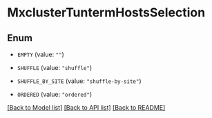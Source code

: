 # MxclusterTuntermHostsSelection

## Enum


* `EMPTY` (value: `""`)

* `SHUFFLE` (value: `"shuffle"`)

* `SHUFFLE_BY_SITE` (value: `"shuffle-by-site"`)

* `ORDERED` (value: `"ordered"`)


[[Back to Model list]](../README.md#documentation-for-models) [[Back to API list]](../README.md#documentation-for-api-endpoints) [[Back to README]](../README.md)


